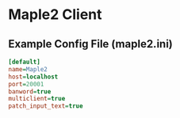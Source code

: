 # Maple2 Client

## Example Config File (maple2.ini)
```ini
[default]
name=Maple2
host=localhost
port=20001
banword=true
multiclient=true
patch_input_text=true
```
